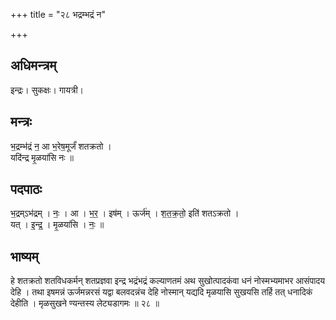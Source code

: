 +++
title = "२८ भद्रम्भद्रं न"

+++
## अधिमन्त्रम्
इन्द्रः। सुकक्षः। गायत्री।

## मन्त्रः
भ॒द्रम्भ॑द्रं न॒ आ भ॒रेष॒मूर्जं॑ शतक्रतो ।  
यदि॑न्द्र मृ॒ळया॑सि नः ॥

## पदपाठः
भ॒द्रम्ऽभ॑द्रम् । नः॒ । आ । भ॒र॒ । इष॑म् । ऊर्ज॑म् । श॒त॒क्र॒तो॒ इति॑ शतऽक्रतो ।  
यत् । इ॒न्द्र॒ । मृ॒ळया॑सि । नः॒ ॥

## भाष्यम्
हे शतक्रतो शतविधकर्मन् शतप्रज्ञवा इन्द्र भद्रंभद्रं कल्याणतमं अथ सुखोत्पादकंवा धनं नोस्मभ्यमाभर आसंपादय देहि । तथा इषमन्नं ऊर्जमन्नरसं यद्वा बलवदन्नंच देहि नोस्मान् यद्यदि मृळयासि सुखयसि तर्हि तत् धनादिकं देहीति । मृळसुखने ण्यन्तस्य लेट्यडागमः ॥ २८ ॥